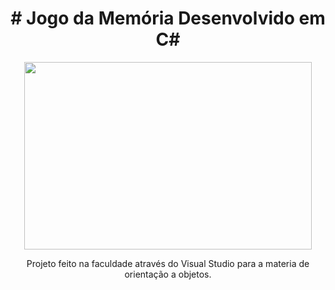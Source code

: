 <h1 align="center">
# Jogo da Memória Desenvolvido em C#
</h1>

<p align="center">
<img width="460" height="300" src="https://user-images.githubusercontent.com/113372101/210844342-6bd16d45-4dcc-4056-8bab-0b94b3848dcf.gif">
</p>

<p align="center">
Projeto feito na faculdade através do Visual Studio para a materia de orientação a objetos.
</p>
